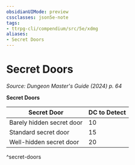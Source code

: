 ```yaml
---
obsidianUIMode: preview
cssclasses: json5e-note
tags:
- ttrpg-cli/compendium/src/5e/xdmg
aliases:
- Secret Doors
---
```

# Secret Doors
*Source: Dungeon Master's Guide (2024) p. 64* 

**Secret Doors**

| Secret Door | DC to Detect |
|-------------|--------------|
| Barely hidden secret door | 10 |
| Standard secret door | 15 |
| Well-hidden secret door | 20 |
^secret-doors